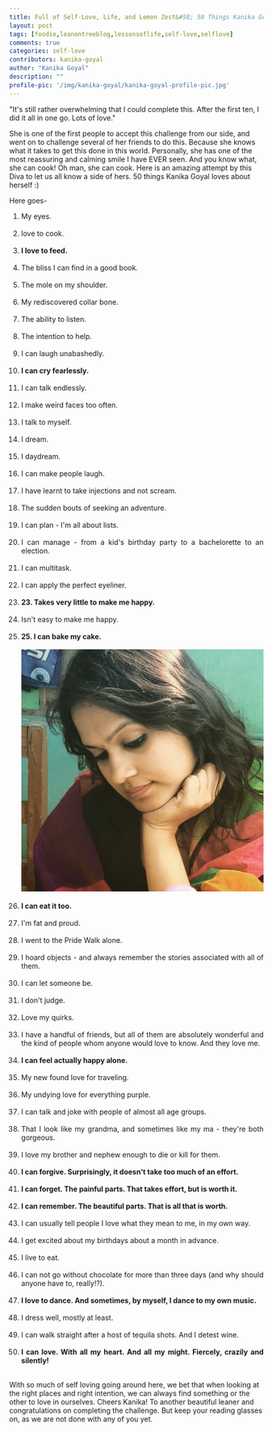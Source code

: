 ```yaml
---
title: Full of Self-Love, Life, and Lemon Zest&#58; 50 Things Kanika Goyal Loves About Herself
layout: post
tags: [foodie,leanontreeblog,lessonsoflife,self-love,selflove]
comments: true
categories: self-love
contributors: kanika-goyal
author: "Kanika Goyal"
description: ""
profile-pic: '/img/kanika-goyal/kanika-goyal-profile-pic.jpg'
---
```

<p class="lot-text">
"It's still rather overwhelming that I could complete this. After the first ten, I did it all in one go. Lots of love."</p>
<p class="lot-text">
She is one of the first people to accept this challenge from our side, and went on to challenge several of her friends to do this. Because she knows what it takes to get this done in this world. Personally, she has one of the most reassuring and calming smile I have EVER seen.<!--more--> And you know what, she can cook! Oh man, she can cook. Here is an amazing attempt by this Diva to let us all know a side of hers. 50 things Kanika Goyal loves about herself :)</p>

<p class="lot-text">
Here goes-</p>
<div class="post-body-list-container"><ol style="text-align: justify;">
<li> My eyes.</li><br/>
<li>  love to cook.</li><br/>
<li>
<b>I love to feed.</b></li><br/>
<li> The bliss I can find in a good book.</li><br/>
<li> The mole on my shoulder.</li><br/>
<li> My rediscovered collar bone.</li><br/>
<li> The ability to listen.</li><br/>
<li> The intention to help.</li><br/>
<li> I can laugh unabashedly.</li><br/>
<li>
<b>I can cry fearlessly.</b></li><br/>
<li> I can talk endlessly.</li><br/>
<li> I make weird faces too often.</li><br/>
<li> I talk to myself.</li><br/>
<li> I dream.</li><br/>
<li> I daydream.</li><br/>
<li> I can make people laugh.</li><br/>
<li> I have learnt to take injections and not scream.</li><br/>
<li>  The sudden bouts of seeking an adventure.</li><br/>
<li> I can plan - I'm all about lists.</li><br/>
<li> I can manage - from a kid's birthday party to a bachelorette to an election.</li><br/>
<li> I can multitask.</li><br/>
<li> I can apply the perfect eyeliner.</li><br/>
<li>
<b>23. Takes very little to make me happy.</b></li><br/>
<li> Isn't easy to make me happy.</li><br/>
<li>
<b>25. I can bake my cake.</b></li><br/>

<div class="separator" style="clear: both; text-align: center;">
<img class="img-responsive center-block"  src="/img/kanika-goyal/kanika-goyal-1.jpg" alt="Kanika Goyal"/></div>
<br/>

<li>
<b>I can eat it too.</b></li><br/>
<li> I'm fat and proud.</li><br/>
<li> I went to the Pride Walk alone.</li><br/>
<li> I hoard objects - and always remember the stories associated with all of them.</li><br/>
<li> I can let someone be.</li><br/>
<li> I don't judge.</li><br/>
<li> Love my quirks.</li><br/>
<li>  I have a handful of friends, but all of them are absolutely wonderful and the kind of people whom anyone would love to know. And they love me.</li><br/>
<li>
<b>I can feel actually happy alone.</b></li><br/>
<li> My new found love for traveling.</li><br/>
<li> My undying love for everything purple.</li><br/>
<li> I can talk and joke with people of almost all age groups.</li><br/>
<li> That I look like my grandma, and sometimes like my ma - they're both gorgeous.</li><br/>
<li> I love my brother and nephew enough to die or kill for them.</li><br/>
<li>
<b>I can forgive. Surprisingly, it doesn't take too much of an effort.</b></li><br/>
<li> <b>I can forget. The painful parts. That takes effort, but is worth it.</b></li><br/>
<li> <b>I can remember. The beautiful parts. That is all that is worth.</b></li><br/>
<li> I can usually tell people I love what they mean to me, in my own way.</li><br/>
<li> I get excited about my birthdays about a month in advance.</li><br/>
<li> I live to eat.</li><br/>
<li> I can not go without chocolate for more than three days (and why should anyone have to, really!?).</li><br/>
<li>
<b>I love to dance. And sometimes, by myself, I dance to my own music.</b></li><br/>
<li> I dress well, mostly at least.</li><br/>
<li> I can walk straight after a host of tequila shots. And I detest wine.</li><br/>
<li>
<b>I can love. With all my heart. And all my might. Fiercely, crazily and silently!</b></li><br/>
</ol></div>
<p class="lot-text">With so much of self loving going around here, we bet that when looking at the right places and right intention, we can always find something or the other to love in ourselves. Cheers Kanika! To another beautiful leaner and congratulations on completing the challenge. But keep your reading glasses on, as we are not done with any of you yet.</p>
